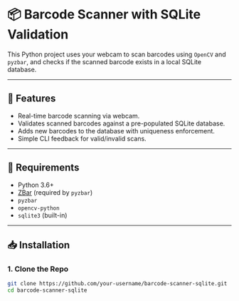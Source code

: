 # 📦 Barcode Scanner with SQLite Validation

This Python project uses your webcam to scan barcodes using `OpenCV` and `pyzbar`, and checks if the scanned barcode exists in a local SQLite database.

---

## 🚀 Features
- Real-time barcode scanning via webcam.
- Validates scanned barcodes against a pre-populated SQLite database.
- Adds new barcodes to the database with uniqueness enforcement.
- Simple CLI feedback for valid/invalid scans.

---

## 🧰 Requirements

- Python 3.6+
- [ZBar](https://github.com/mchehab/zbar) (required by `pyzbar`)
- `pyzbar`
- `opencv-python`
- `sqlite3` (built-in)

---

## 📥 Installation

### 1. Clone the Repo
```bash
git clone https://github.com/your-username/barcode-scanner-sqlite.git
cd barcode-scanner-sqlite
